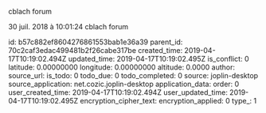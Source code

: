 cblach forum

30 juil. 2018 à 10:01:24
cblach forum


id: b57c882ef8604276861553bab1e36a39
parent_id: 70c2caf3edac499481b2f26cabe317be
created_time: 2019-04-17T10:19:02.494Z
updated_time: 2019-04-17T10:19:02.495Z
is_conflict: 0
latitude: 0.00000000
longitude: 0.00000000
altitude: 0.0000
author: 
source_url: 
is_todo: 0
todo_due: 0
todo_completed: 0
source: joplin-desktop
source_application: net.cozic.joplin-desktop
application_data: 
order: 0
user_created_time: 2019-04-17T10:19:02.494Z
user_updated_time: 2019-04-17T10:19:02.495Z
encryption_cipher_text: 
encryption_applied: 0
type_: 1